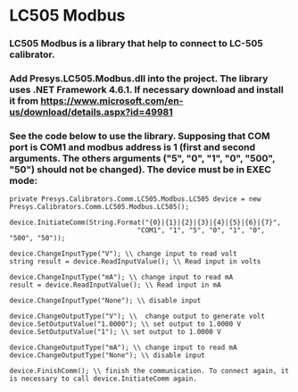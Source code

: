 # LC505 Modbus

### LC505 Modbus is a library that help to connect to LC-505 calibrator.

### Add Presys.LC505.Modbus.dll into the project. The library uses .NET Framework 4.6.1. If necessary download and install it from https://www.microsoft.com/en-us/download/details.aspx?id=49981

### See the code below to use the library. Supposing that COM port is COM1 and modbus address is 1 (first and second arguments. The others arguments ("5", "0", "1", "0", "500", "50") should not be changed). The device must be in EXEC mode:

```
private Presys.Calibrators.Comm.LC505.Modbus.LC505 device = new Presys.Calibrators.Comm.LC505.Modbus.LC505();

device.InitiateComm(String.Format("{0}|{1}|{2}|{3}|{4}|{5}|{6}|{7}",
                                "COM1", "1", "5", "0", "1", "0", "500", "50"));

device.ChangeInputType("V"); \\ change input to read volt 
string result = device.ReadInputValue(); \\ Read input in volts

device.ChangeInputType("mA"); \\ change input to read mA
result = device.ReadInputValue(); \\ Read input in mA

device.ChangeInputType("None"); \\ disable input

device.ChangeOutputType("V"); \\  change output to generate volt
device.SetOutputValue("1.0000"); \\ set output to 1.0000 V 
device.SetOutputValue("1"); \\ set output to 1.0000 V 

device.ChangeOutputType("mA"); \\ change input to read mA
device.ChangeOutputType("None"); \\ disable input

device.FinishComm(); \\ finish the communication. To connect again, it is necessary to call device.InitiateComm again.

```



